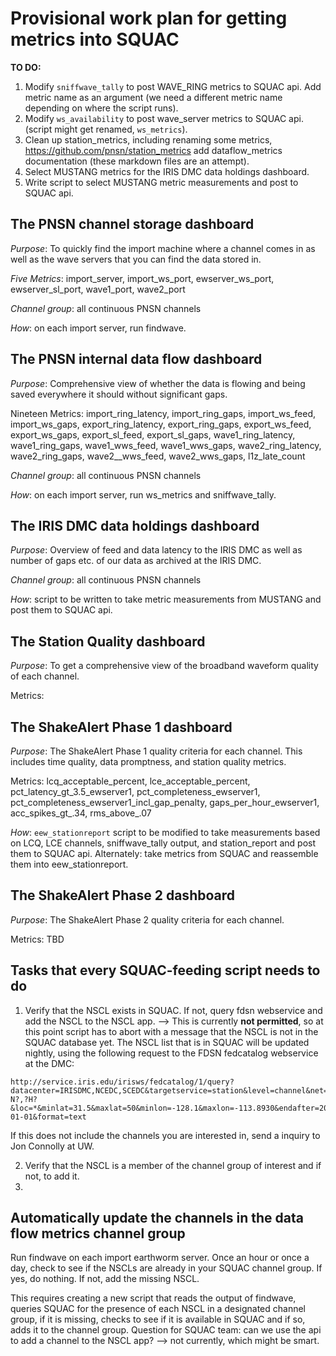 # Provisional work plan for getting metrics into SQUAC

**TO DO:**
1. Modify `sniffwave_tally` to post WAVE_RING metrics to SQUAC api. Add
  metric name as an argument (we need a different metric name depending on
  where the script runs).
2. Modify `ws_availability` to post wave_server metrics to SQUAC api. (script
  might get renamed, `ws_metrics`).
3. Clean up station_metrics, including renaming some metrics,
https://github.com/pnsn/station_metrics add dataflow_metrics
  documentation (these markdown files are an attempt).
4. Select MUSTANG metrics for the IRIS DMC data holdings dashboard.
5. Write script to select MUSTANG metric measurements and post to SQUAC api.  

## The **PNSN channel storage** dashboard
*Purpose*: To quickly find the import machine where a channel comes in as well
as the wave servers that you can find the data stored in.

*Five Metrics*: import_server, import_ws_port, ewserver_ws_port,
ewserver_sl_port, wave1_port, wave2_port

*Channel group*: all continuous PNSN channels

*How*: on each import server, run findwave.

## The **PNSN internal data flow** dashboard
*Purpose*: Comprehensive view of whether the data is flowing and being saved
everywhere it should without significant gaps.

Nineteen Metrics: import_ring_latency, import_ring_gaps, import_ws_feed,
import_ws_gaps, export_ring_latency, export_ring_gaps, export_ws_feed,
export_ws_gaps, export_sl_feed, export_sl_gaps, wave1_ring_latency,
wave1_ring_gaps, wave1_wws_feed, wave1_wws_gaps, wave2_ring_latency,
wave2_ring_gaps, wave2__wws_feed, wave2_wws_gaps, l1z_late_count

*Channel group*: all continuous PNSN channels

*How*: on each import server, run ws_metrics and sniffwave_tally.

## The **IRIS DMC data holdings** dashboard
*Purpose*: Overview of feed and data latency to the IRIS DMC as well as number of gaps etc. of our data as archived at the IRIS DMC.

*Channel group*: all continuous PNSN channels

*How*: script to be written to take metric measurements from MUSTANG and post
them to SQUAC api.

## The **Station Quality** dashboard
*Purpose*: To get a comprehensive view of the broadband waveform quality of each
channel.

Metrics:

## The **ShakeAlert Phase 1** dashboard
*Purpose*: The ShakeAlert Phase 1 quality criteria for each channel. This
includes time quality, data promptness, and station quality metrics.

Metrics: lcq_acceptable_percent, lce_acceptable_percent,
pct_latency_gt_3.5_ewserver1, pct_completeness_ewserver1, pct_completeness_ewserver1_incl_gap_penalty, gaps_per_hour_ewserver1,
acc_spikes_gt_.34, rms_above_.07



*How*: `eew_stationreport` script to be modified to take measurements based on
 LCQ, LCE channels, sniffwave_tally output, and station_report and post
them to SQUAC api. Alternately: take metrics from SQUAC and reassemble them
into eew_stationreport.

## The **ShakeAlert Phase 2** dashboard
*Purpose*: The ShakeAlert Phase 2 quality criteria for each channel.

Metrics: TBD

## Tasks that every SQUAC-feeding script needs to do
1. Verify that the NSCL exists in SQUAC. If not, query fdsn webservice and add
the NSCL to the NSCL app. --> This is currently **not permitted**, so at this
point script has to abort with a message that the NSCL is not in the SQUAC
database yet. The NSCL list that is in SQUAC will be updated nightly, using
the following request to the FDSN fedcatalog webservice at the DMC:
```
http://service.iris.edu/irisws/fedcatalog/1/query?datacenter=IRISDMC,NCEDC,SCEDC&targetservice=station&level=channel&net=AZ,BC,BK,CC,CE,CI,CN,IU,NC,NN,NP,NV,OO,SN,UO,US,UW&sta=*&cha=?N?,?H?&loc=*&minlat=31.5&maxlat=50&minlon=-128.1&maxlon=-113.8930&endafter=2017-01-01&format=text
```
If this does not include the channels you are interested in, send a inquiry to
Jon Connolly at UW.

2. Verify that the NSCL is a member of the channel group of interest and if not,
to add it.
3.


## Automatically update the channels in the data flow metrics channel group

Run findwave on each import earthworm server. Once an hour or once a day,
check to see if the NSCLs are already in your SQUAC channel group. If yes,
do nothing. If not, add the missing NSCL.

This requires creating a new script that reads the output of findwave, queries
SQUAC for the presence of each NSCL in a designated channel group, if it is
missing, checks to see if it is available in SQUAC and if so, adds it to the
channel group. Question for SQUAC team: can we use the api to add a channel to
the NSCL app? --> not currently, which might be smart.
